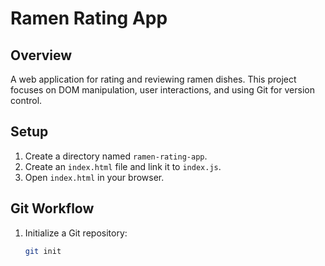 # Ramen Rating App

## Overview
A web application for rating and reviewing ramen dishes. This project focuses on DOM manipulation, user interactions, and using Git for version control.

## Setup
1. Create a directory named `ramen-rating-app`.
2. Create an `index.html` file and link it to `index.js`.
3. Open `index.html` in your browser.

## Git Workflow
1. Initialize a Git repository:
   ```bash
   git init
